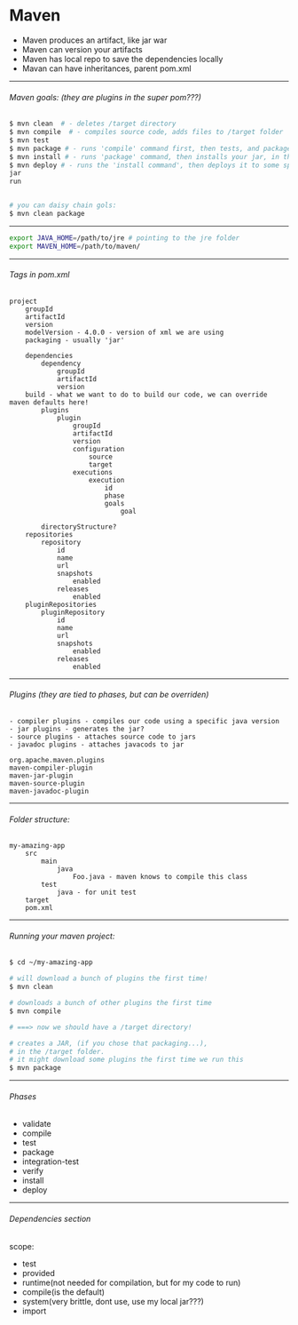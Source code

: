 # Maven

- Maven produces an artifact, like jar war
- Maven can version your artifacts
- Maven has local repo to save the dependencies locally
- Mavan can have inheritances, parent pom.xml


------------------------------------------------------
###### Maven goals: (they are plugins in the super pom???)

```bash
$ mvn clean  # - deletes /target directory
$ mvn compile  # - compiles source code, adds files to /target folder
$ mvn test
$ mvn package # - runs 'compile' command first, then tests, and packages based on the chose package, like JAR
$ mvn install # - runs 'package' command, then installs your jar, in the ~/.m2/repository/ directory locally
$ mvn deploy # - runs the 'install command', then deploys it to some specified repo
jar
run


# you can daisy chain gols:
$ mvn clean package
```
------------------------------------------------------
```bash
export JAVA_HOME=/path/to/jre # pointing to the jre folder
export MAVEN_HOME=/path/to/maven/
```
------------------------------------------------------

###### Tags in pom.xml
```
project
    groupId
    artifactId
    version
    modelVersion - 4.0.0 - version of xml we are using
    packaging - usually 'jar'

    dependencies
        dependency
            groupId
            artifactId
            version
    build - what we want to do to build our code, we can override maven defaults here!
        plugins
            plugin
                groupId
                artifactId
                version
                configuration
                    source
                    target
                executions
                    execution
                        id
                        phase
                        goals
                            goal

        directoryStructure?
    repositories
        repository
            id
            name
            url
            snapshots
                enabled
            releases
                enabled
    pluginRepositories
        pluginRepository
            id
            name
            url
            snapshots
                enabled
            releases
                enabled
```
------------------------------------------------------
###### Plugins (they are tied to phases, but can be overriden)

    - compiler plugins - compiles our code using a specific java version
    - jar plugins - generates the jar?
    - source plugins - attaches source code to jars
    - javadoc plugins - attaches javacods to jar

```
org.apache.maven.plugins
maven-compiler-plugin
maven-jar-plugin
maven-source-plugin
maven-javadoc-plugin
```
------------------------------------------------------

###### Folder structure:
```
my-amazing-app
    src
        main
            java
                Foo.java - maven knows to compile this class
        test
            java - for unit test
    target
    pom.xml
```

------------------------------------------------------
###### Running your maven project:

```bash
$ cd ~/my-amazing-app

# will download a bunch of plugins the first time!
$ mvn clean

# downloads a bunch of other plugins the first time
$ mvn compile

# ===> now we should have a /target directory!

# creates a JAR, (if you chose that packaging...),
# in the /target folder.
# it might download some plugins the first time we run this
$ mvn package
```


------------------------------------------------------
###### Phases

- validate
- compile
- test
- package
- integration-test
- verify
- install
- deploy




------------------------------------------------------


###### Dependencies section

scope:
- test
- provided
- runtime(not needed for compilation, but for my code to run)
- compile(is the default)
- system(very brittle, dont use, use my local jar???)
- import




